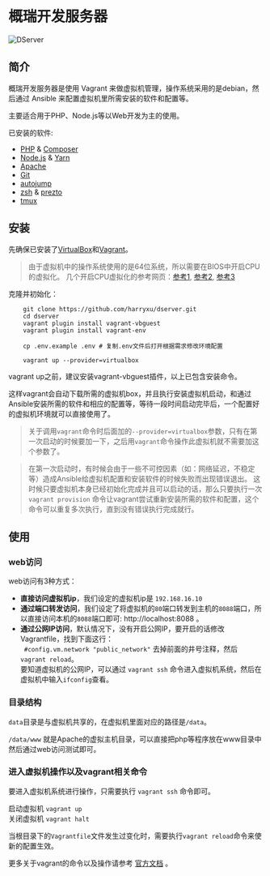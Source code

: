 # 概瑞开发服务器

![DServer](http://i.imgur.com/iAts2c1.png)

## 简介
概瑞开发服务器是使用 Vagrant 来做虚拟机管理，操作系统采用的是debian，然后通过 Ansible 来配置虚拟机里所需安装的软件和配置等。

主要适合用于PHP、Node.js等以Web开发为主的使用。

已安装的软件:

- [PHP](http://php.net/) & [Composer](https://getcomposer.org/)
- [Node.js](https://nodejs.org) & [Yarn](https://yarnpkg.com)
- [Apache](http://httpd.apache.org/)
- [Git](http://git-scm.com/)
- [autojump](https://github.com/joelthelion/autojump)
- [zsh](http://www.zsh.org/) & [prezto](https://github.com/sorin-ionescu/prezto)
- [tmux](http://tmux.sourceforge.net/) 

## 安装
先确保已安装了[VirtualBox](https://www.virtualbox.org/wiki/Downloads)和[Vagrant](http://www.vagrantup.com/downloads.html)。

> 由于虚拟机中的操作系统使用的是64位系统，所以需要在BIOS中开启CPU的虚拟化。
> 几个开启CPU虚拟化的参考网页：[参考1](http://support1.lenovo.com.cn/lenovo/wsi/htmls/detail_12668799330965621.html), [参考2](http://www.tongyongpe.com/n/201408/442.html), [参考3](http://www.newyx.net/gl/215905_1.htm)

克隆并初始化：

```shell
    git clone https://github.com/harryxu/dserver.git
    cd dserver
    vagrant plugin install vagrant-vbguest
    vagrant plugin install vagrant-env

    cp .env.example .env # 复制.env文件后打开根据需求修改环境配置

    vagrant up --provider=virtualbox
```

vagrant up之前，建议安装vagrant-vbguest插件，以上已包含安装命令。

这样vagrant会自动下载所需的虚拟机box，并且执行安装虚拟机启动，和通过Ansible安装所需的软件和相应的配置等，等待一段时间启动完毕后，一个配置好的虚拟机环境就可以直接使用了。

> 关于调用`vagrant`命令时后面加的`--provider=virtualbox`参数，只有在第一次启动的时候要加一下，之后用`vagrant`命令操作此虚拟机就不需要加这个参数了。

> 在第一次启动时，有时候会由于一些不可控因素（如：网络延迟，不稳定等）造成Ansible给虚拟机配置和安装软件的时候失败而出现错误退出。
> 这时候只要虚拟机本身已经初始化完成并且可以启动的话，那么只要执行一次 `vagrant provision` 命令让vagrant尝试重新安装所需的软件和配置，这个命令可以重复多次执行，直到没有错误执行完成就行。

## 使用

### web访问

web访问有3种方式：

- **直接访问虚拟机ip**，我们设定的虚拟机ip是 `192.168.16.10`
- **通过端口转发访问**，我们设定了将虚拟机的`80`端口转发到主机的`8088`端口，所以直接访问本机的`8088`端口即可: http://localhost:8088 。
- **通过公网IP访问**，默认情况下，没有开启公网IP，要开启的话修改Vagrantfile，找到下面这行：  
   ` #config.vm.network "public_network"`  去掉前面的井号注释，然后 `vagrant reload`。  
  要知道虚拟机的公网IP，可以通过 `vagrant ssh` 命令进入虚拟机系统，然后在虚拟机中输入`ifconfig`查看。

### 目录结构
`data`目录是与虚拟机共享的，在虚拟机里面对应的路径是`/data`。

`/data/www` 就是Apache的虚拟主机目录，可以直接把php等程序放在www目录中然后通过web访问测试即可。

### 进入虚拟机操作以及vagrant相关命令
要进入虚拟机系统进行操作，只需要执行 `vagrant ssh` 命令即可。

启动虚拟机 `vagrant up`  
关闭虚拟机 `vagrant halt`

当根目录下的`Vagrantfile`文件发生过变化时，需要执行`vagrant reload`命令来使新的配置生效。

更多关于vagrant的命令以及操作请参考 [官方文档](https://www.vagrantup.com/docs/cli/) 。
